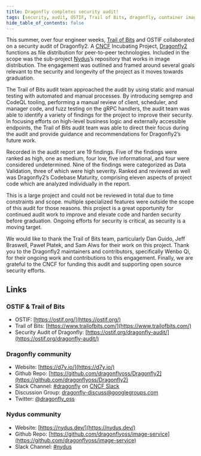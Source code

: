 ```yaml
---
title: Dragonfly completes security audit!
tags: [security, audit, OSTIF, Trail of Bits, dragonfly, container image, OCI, nydus, nydus-snapshotter, containerd]
hide_table_of_contents: false
---
```


This summer, over four engineer weeks, [Trail of Bits](https://www.trailofbits.com/) and
OSTIF collaborated on a security audit of Dragonfly2.
A [CNCF](https://www.cncf.io/) Incubating Project, [Dragonfly2](https://d7y.io/) functions as
file distribution for peer-to-peer technologies.
Included in the scope was the sub-project [Nydus](https://nydus.dev/)’s repository that works in image distribution.
The engagement was outlined and framed around several goals relevant to the security and longevity of
the project as it moves towards graduation.

The Trail of Bits audit team approached the audit by using static and manual testing with automated and manual processes.
By introducing semgrep and CodeQL tooling, performing a manual review of client, scheduler, and manager code,
and fuzz testing on the gRPC handlers, the audit team was able to identify a variety of findings for the project to
improve their security. In focusing efforts on high-level business logic and externally accessible endpoints,
the Trail of Bits audit team was able to direct their focus during the audit and
provide guidance and recommendations for Dragonfly2’s future work.

Recorded in the audit report are 19 findings. Five of the findings were ranked as high, one as medium, four low,
five informational, and four were considered undetermined. Nine of the findings were categorized as
Data Validation, three of which were high severity. Ranked and reviewed as well was Dragonfly2’s Codebase Maturity,
comprising eleven aspects of project code which are analyzed individually in the report.

This is a large project and could not be reviewed in total due to time constraints and scope.
multiple specialized features were outside the scope of this audit for those reasons.
this project is a great opportunity for continued audit work to improve and elevate code and
harden security before graduation. Ongoing efforts for security is critical, as security is a moving target.

We would like to thank the Trail of Bits team, particularly Dan Guido, Jeff Braswell, Paweł Płatek,
and Sam Alws for their work on this project. Thank you to the Dragonfly2 maintainers and contributors,
specifically Wenbo Qi, for their ongoing work and contributions to this engagement.
Finally, we are grateful to the CNCF for funding this audit and supporting open source security efforts.

## Links

### OSTIF & Trail of Bits

- OSTIF: [https://ostif.org/](https://ostif.org/)
- Trail of Bits: [https://www.trailofbits.com/](https://www.trailofbits.com/)
- Security Audit of Dragonfly: [https://ostif.org/dragonfly-audit/](https://ostif.org/dragonfly-audit/)

### Dragonfly community

- Website: [https://d7y.io/](https://d7y.io/)
- Github Repo: [https://github.com/dragonflyoss/Dragonfly2](https://github.com/dragonflyoss/Dragonfly2)
- Slack Channel: [#dragonfly](https://cloud-native.slack.com/messages/dragonfly/) on [CNCF Slack](https://slack.cncf.io/)
- Discussion Group: <dragonfly-discuss@googlegroups.com>
- Twitter: [@dragonfly_oss](https://twitter.com/dragonfly_oss)

### Nydus community

- Website: [https://nydus.dev/](https://nydus.dev/)
- Github Repo: [https://github.com/dragonflyoss/image-service](https://github.com/dragonflyoss/image-service)
- Slack Channel: [#nydus](https://join.slack.com/t/nydusimageservice/shared_invite/zt-pz4qvl4y-WIh4itPNILGhPS8JqdFm_w)
